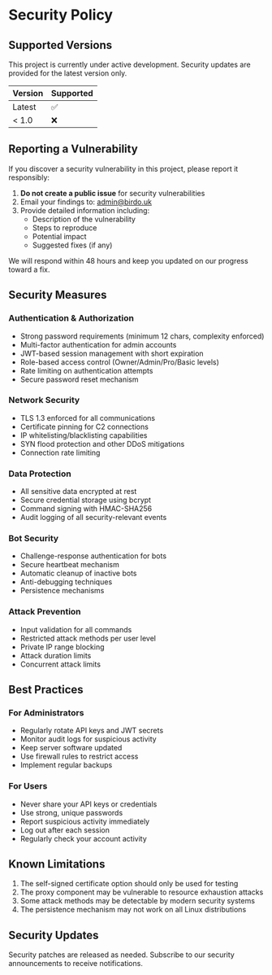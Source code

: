 # Security Policy

## Supported Versions

This project is currently under active development. Security updates are provided for the latest version only.

| Version | Supported          |
| ------- | ------------------ |
| Latest  | :white_check_mark: |
| < 1.0   | :x:                |

## Reporting a Vulnerability

If you discover a security vulnerability in this project, please report it responsibly:

1. **Do not create a public issue** for security vulnerabilities
2. Email your findings to: admin@birdo.uk
3. Provide detailed information including:
   - Description of the vulnerability
   - Steps to reproduce
   - Potential impact
   - Suggested fixes (if any)

We will respond within 48 hours and keep you updated on our progress toward a fix.

## Security Measures

### Authentication & Authorization
- Strong password requirements (minimum 12 chars, complexity enforced)
- Multi-factor authentication for admin accounts
- JWT-based session management with short expiration
- Role-based access control (Owner/Admin/Pro/Basic levels)
- Rate limiting on authentication attempts
- Secure password reset mechanism

### Network Security
- TLS 1.3 enforced for all communications
- Certificate pinning for C2 connections
- IP whitelisting/blacklisting capabilities
- SYN flood protection and other DDoS mitigations
- Connection rate limiting

### Data Protection
- All sensitive data encrypted at rest
- Secure credential storage using bcrypt
- Command signing with HMAC-SHA256
- Audit logging of all security-relevant events

### Bot Security
- Challenge-response authentication for bots
- Secure heartbeat mechanism
- Automatic cleanup of inactive bots
- Anti-debugging techniques
- Persistence mechanisms

### Attack Prevention
- Input validation for all commands
- Restricted attack methods per user level
- Private IP range blocking
- Attack duration limits
- Concurrent attack limits

## Best Practices

### For Administrators
- Regularly rotate API keys and JWT secrets
- Monitor audit logs for suspicious activity
- Keep server software updated
- Use firewall rules to restrict access
- Implement regular backups

### For Users
- Never share your API keys or credentials
- Use strong, unique passwords
- Report suspicious activity immediately
- Log out after each session
- Regularly check your account activity

## Known Limitations

1. The self-signed certificate option should only be used for testing
2. The proxy component may be vulnerable to resource exhaustion attacks
3. Some attack methods may be detectable by modern security systems
4. The persistence mechanism may not work on all Linux distributions

## Security Updates

Security patches are released as needed. Subscribe to our security announcements to receive notifications.
